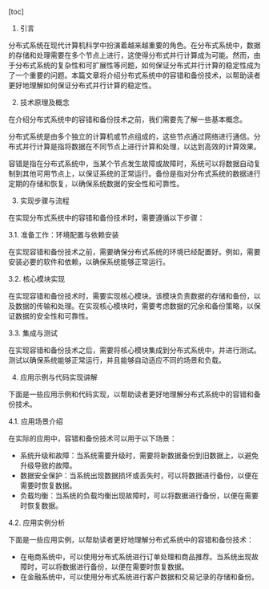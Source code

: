 
[toc]                    
                
                
1. 引言

分布式系统在现代计算机科学中扮演着越来越重要的角色。在分布式系统中，数据的存储和处理需要在多个节点上进行，这使得分布式并行计算成为可能。然而，由于分布式系统的复杂性和可扩展性等问题，如何保证分布式并行计算的稳定性成为了一个重要的问题。本篇文章将介绍分布式系统中的容错和备份技术，以帮助读者更好地理解如何保证分布式并行计算的稳定性。

2. 技术原理及概念

在介绍分布式系统中的容错和备份技术之前，我们需要先了解一些基本概念。

分布式系统是由多个独立的计算机或节点组成的，这些节点通过网络进行通信。分布式并行计算是指将数据在不同节点上进行计算和处理，以达到高效的计算效果。

容错是指在分布式系统中，当某个节点发生故障或故障时，系统可以将数据自动复制到其他可用节点上，以保证系统的正常运行。备份是指对分布式系统的数据进行定期的存储和恢复，以确保系统数据的安全性和可靠性。

3. 实现步骤与流程

在实现分布式系统中的容错和备份技术时，需要遵循以下步骤：

3.1. 准备工作：环境配置与依赖安装

在实现容错和备份技术之前，需要确保分布式系统的环境已经配置好。例如，需要安装必要的软件和依赖，以确保系统能够正常运行。

3.2. 核心模块实现

在实现容错和备份技术时，需要实现核心模块。该模块负责数据的存储和备份，以及数据的传输和处理。在实现核心模块时，需要考虑数据的冗余和备份策略，以保证数据的安全性和可靠性。

3.3. 集成与测试

在实现容错和备份技术之后，需要将核心模块集成到分布式系统中，并进行测试。测试以确保系统能够正常运行，并且能够自动适应不同的场景和负载。

4. 应用示例与代码实现讲解

下面是一些应用示例和代码实现，以帮助读者更好地理解分布式系统中的容错和备份技术。

4.1. 应用场景介绍

在实际的应用中，容错和备份技术可以用于以下场景：

- 系统升级和故障：当系统需要升级时，需要将新数据备份到旧数据上，以避免升级导致的故障。
- 数据安全保护：当系统出现数据损坏或丢失时，可以将数据进行备份，以便在需要时恢复数据。
- 负载均衡：当系统的负载均衡出现故障时，可以将数据进行备份，以便在需要时恢复数据。

4.2. 应用实例分析

下面是一些应用实例，以帮助读者更好地理解分布式系统中的容错和备份技术：

- 在电商系统中，可以使用分布式系统进行订单处理和商品推荐。当系统出现故障时，可以将数据进行备份，以便在需要时恢复数据。
- 在金融系统中，可以使用分布式系统进行客户数据和交易记录的存储和备份。

